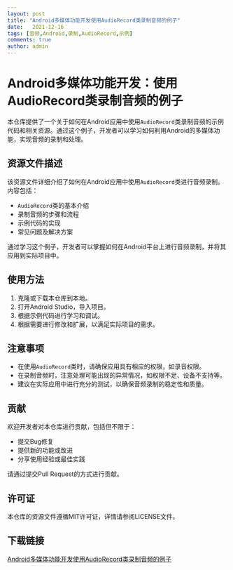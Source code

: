 ```yaml
---
layout: post
title: "Android多媒体功能开发使用AudioRecord类录制音频的例子"
date:   2021-12-16
tags: [音频,Android,录制,AudioRecord,示例]
comments: true
author: admin
---
```

# Android多媒体功能开发：使用AudioRecord类录制音频的例子

本仓库提供了一个关于如何在Android应用中使用`AudioRecord`类录制音频的示例代码和相关资源。通过这个例子，开发者可以学习如何利用Android的多媒体功能，实现音频的录制和处理。

## 资源文件描述

该资源文件详细介绍了如何在Android应用中使用`AudioRecord`类进行音频录制。内容包括：

- `AudioRecord`类的基本介绍
- 录制音频的步骤和流程
- 示例代码的实现
- 常见问题及解决方案

通过学习这个例子，开发者可以掌握如何在Android平台上进行音频录制，并将其应用到实际项目中。

## 使用方法

1. 克隆或下载本仓库到本地。
2. 打开Android Studio，导入项目。
3. 根据示例代码进行学习和调试。
4. 根据需要进行修改和扩展，以满足实际项目的需求。

## 注意事项

- 在使用`AudioRecord`类时，请确保应用具有相应的权限，如录音权限。
- 在录制音频时，注意处理可能出现的异常情况，如权限不足、设备不支持等。
- 建议在实际应用中进行充分的测试，以确保音频录制的稳定性和质量。

## 贡献

欢迎开发者对本仓库进行贡献，包括但不限于：

- 提交Bug修复
- 提供新的功能或改进
- 分享使用经验或最佳实践

请通过提交Pull Request的方式进行贡献。

## 许可证

本仓库的资源文件遵循MIT许可证，详情请参阅LICENSE文件。

## 下载链接

[Android多媒体功能开发使用AudioRecord类录制音频的例子](https://pan.quark.cn/s/7046c886bf2d)